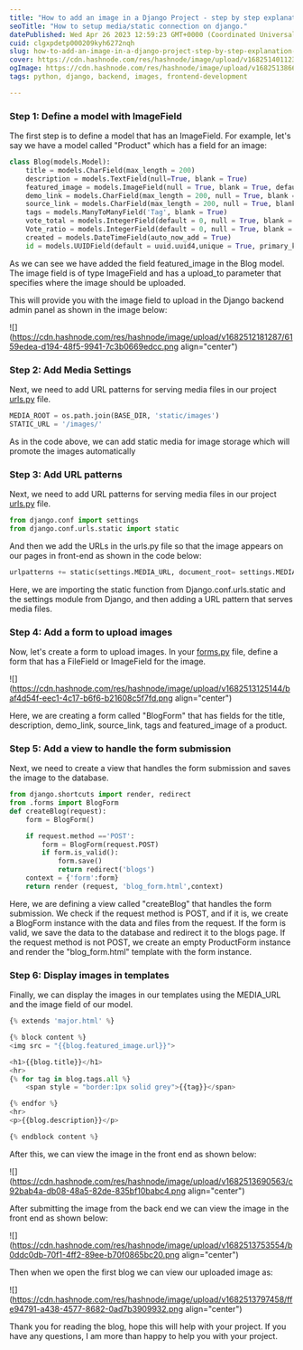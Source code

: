 ```yaml
---
title: "How to add an image in a Django Project - step by step explanation and guide"
seoTitle: "How to setup media/static connection on django."
datePublished: Wed Apr 26 2023 12:59:23 GMT+0000 (Coordinated Universal Time)
cuid: clgxpdetp000209kyh6272nqh
slug: how-to-add-an-image-in-a-django-project-step-by-step-explanation-and-guide
cover: https://cdn.hashnode.com/res/hashnode/image/upload/v1682514011236/2cc68b01-47d7-414d-86b4-415667331b78.webp
ogImage: https://cdn.hashnode.com/res/hashnode/image/upload/v1682513866708/6ca0c3b2-5bc2-452c-80dc-fa0d9bb1ea7a.webp
tags: python, django, backend, images, frontend-development

---
```


### **Step 1: Define a model with ImageField**

The first step is to define a model that has an ImageField. For example, let's say we have a model called "Product" which has a field for an image:

```python
class Blog(models.Model):
    title = models.CharField(max_length = 200)
    description = models.TextField(null=True, blank = True)
    featured_image = models.ImageField(null = True, blank = True, default = "default.jpeg")
    demo_link = models.CharField(max_length = 200, null = True, blank = True)
    source_link = models.CharField(max_length = 200, null = True, blank = True)
    tags = models.ManyToManyField('Tag', blank = True)
    vote_total = models.IntegerField(default = 0, null = True, blank = True)
    Vote_ratio = models.IntegerField(default = 0, null = True, blank = True)
    created = models.DateTimeField(auto_now_add = True)
    id = models.UUIDField(default = uuid.uuid4,unique = True, primary_key = True, editable = False)
```

As we can see we have added the field featured\_image in the Blog model. The image field is of type ImageField and has a upload\_to parameter that specifies where the image should be uploaded.

This will provide you with the image field to upload in the Django backend admin panel as shown in the image below:

![](https://cdn.hashnode.com/res/hashnode/image/upload/v1682512181287/6159edea-d194-48f5-9941-7c3b0669edcc.png align="center")

### **Step 2: Add Media Settings**

Next, we need to add URL patterns for serving media files in our project [urls.py](http://urls.py) file.

```python
MEDIA_ROOT = os.path.join(BASE_DIR, 'static/images')
STATIC_URL = '/images/'
```

As in the code above, we can add static media for image storage which will promote the images automatically

### **Step 3: Add URL patterns**

Next, we need to add URL patterns for serving media files in our project [urls.py](http://urls.py) file.

```python
from django.conf import settings 
from django.conf.urls.static import static
```

And then we add the URLs in the urls.py file so that the image appears on our pages in front-end as shown in the code below:

```python
urlpatterns += static(settings.MEDIA_URL, document_root= settings.MEDIA_ROOT )
```

Here, we are importing the static function from Django.conf.urls.static and the settings module from Django, and then adding a URL pattern that serves media files.

### **Step 4: Add a form to upload images**

Now, let's create a form to upload images. In your [forms.py](http://forms.py) file, define a form that has a FileField or ImageField for the image.

![](https://cdn.hashnode.com/res/hashnode/image/upload/v1682513125144/baf4d54f-eec1-4c17-b6f6-b21608c5f7fd.png align="center")

Here, we are creating a form called "BlogForm" that has fields for the title, description, demo\_link, source\_link, tags and featured\_image of a product.

### **Step 5: Add a view to handle the form submission**

Next, we need to create a view that handles the form submission and saves the image to the database.

```python
from django.shortcuts import render, redirect
from .forms import BlogForm
def createBlog(request):
    form = BlogForm()

    if request.method =='POST':
        form = BlogForm(request.POST)
        if form.is_valid():
            form.save()
            return redirect('blogs')
    context = {'form':form}
    return render (request, 'blog_form.html',context)
```

Here, we are defining a view called "createBlog" that handles the form submission. We check if the request method is POST, and if it is, we create a BlogForm instance with the data and files from the request. If the form is valid, we save the data to the database and redirect it to the blogs page. If the request method is not POST, we create an empty ProductForm instance and render the "blog\_form.html" template with the form instance.

### **Step 6: Display images in templates**

Finally, we can display the images in our templates using the MEDIA\_URL and the image field of our model.

```python
{% extends 'major.html' %}

{% block content %}
<img src = "{{blog.featured_image.url}}">

<h1>{{blog.title}}</h1>
<hr>
{% for tag in blog.tags.all %}
    <span style = "border:1px solid grey">{{tag}}</span>

{% endfor %}
<hr>
<p>{{blog.description}}</p>

{% endblock content %}
```

After this, we can view the image in the front end as shown below:

![](https://cdn.hashnode.com/res/hashnode/image/upload/v1682513690563/c92bab4a-db08-48a5-82de-835bf10babc4.png align="center")

After submitting the image from the back end we can view the image in the front end as shown below:

![](https://cdn.hashnode.com/res/hashnode/image/upload/v1682513753554/b0ddc0db-70f1-4ff2-89ee-b70f0865bc20.png align="center")

Then when we open the first blog we can view our uploaded image as:

![](https://cdn.hashnode.com/res/hashnode/image/upload/v1682513797458/ffe94791-a438-4577-8682-0ad7b3909932.png align="center")

Thank you for reading the blog, hope this will help with your project. If you have any questions, I am more than happy to help you with your project.